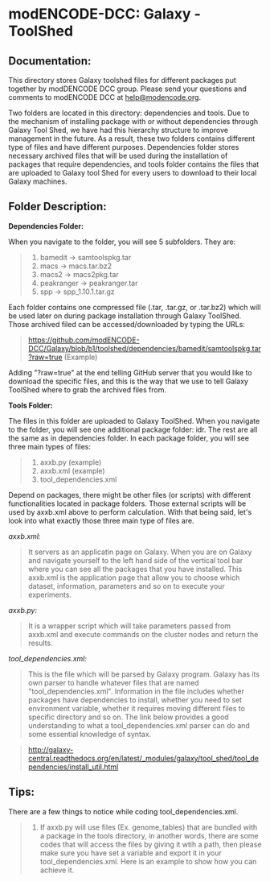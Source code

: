 modENCODE-DCC: Galaxy - ToolShed
===================================

Documentation:
-----------------------

This directory stores Galaxy toolshed files for different packages put together by modDENCODE DCC group. Please send your questions and comments to modENCODE DCC at help@modencode.org.


Two folders are located in this directory: dependencies and tools. Due to the mechanism of installing package with or without dependencies through Galaxy Tool Shed, we have had this hierarchy structure to improve management in the future. As a result, these two folders contains different type of files and have different purposes. Dependencies folder stores necessary archived files that will be used during the installation of packages that require dependencies, and tools folder contains the files that are uploaded to Galaxy tool Shed for every users to download to their local Galaxy machines.     


Folder Description:
-----------------------

**Dependencies Folder:**

When you navigate to the folder, you will see 5 subfolders. They are:

>	1. bamedit       ->  samtoolspkg.tar
>	2. macs          ->  macs.tar.bz2
>	3. macs2         ->  macs2pkg.tar
>	4. peakranger    ->  peakranger.tar
>	5. spp           ->  spp_1.10.1.tar.gz

Each folder contains one compressed file (.tar, .tar.gz, or .tar.bz2) which will be used later on during package installation through Galaxy ToolShed. Those archived filed can be accessed/downloaded by typing the URLs:

>	https://github.com/modENCODE-DCC/Galaxy/blob/b1/toolshed/dependencies/bamedit/samtoolspkg.tar?raw=true (Example)

Adding "?raw=true" at the end telling GitHub server that you would like to download the specific files, and this is the way that we use to tell Galaxy ToolShed where to grab the archived files from. 


**Tools Folder:**

The files in this folder are uploaded to Galaxy ToolShed. When you navigate to the folder, you will see one additional package folder: idr. The rest are all the same as in dependencies folder. In each package folder, you will see three main types of files: 

>	1. axxb.py     (example)
>	2. axxb.xml    (example)
>	3. tool_dependencies.xml 

Depend on packages, there might be other files (or scripts) with different functionalities located in package folders. Those external scripts will be used by axxb.xml above to perform calculation. With that being said, let's look into what exactly those three main type of files are.

*axxb.xml:*

>	It servers as an applicatin page on Galaxy. When you are on Galaxy and navigate yourself to the left hand side of the vertical tool bar where you can see all the packages that you have installed. This axxb.xml is the application page that allow you to choose which dataset, information, parameters and so on to execute your experiments.

*axxb.py:*

>	It is a wrapper script which will take parameters passed from axxb.xml and execute commands on the cluster nodes and return the results.

*tool_dependencies.xml:*

>	This is the file which will be parsed by Galaxy program. Galaxy has its own parser to handle whatever files that are named "tool_dependencies.xml". Information in the file includes whether packages have dependencies to install, whether you need to set environment variable, whether it requires moving different files to specific directory and so on. The link below provides a good understanding to what a tool_dependencies.xml parser can do and some essential knowledge of syntax.

>	http://galaxy-central.readthedocs.org/en/latest/_modules/galaxy/tool_shed/tool_dependencies/install_util.html 

Tips:
-----------

There are a few things to notice while coding tool_dependencies.xml.

>	1. If axxb.py will use files (Ex. genome_tables) that are bundled with a package in the tools directory, in another words, there are some codes that will access the files by giving it wtih a path, then please make sure you have set a variable and export it in your tool_dependencies.xml. Here is an example to show how you can achieve it.
